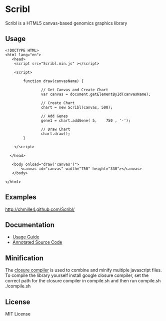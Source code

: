 # Scribl

Scribl is a HTML5 canvas-based genomics graphics library

## Usage


    <!DOCTYPE HTML> 
    <html lang="en">
	   <head>
		<script src="Scribl.min.js" ></script>
		
		<script> 

			function draw(canvasName) {  
					
					// Get Canvas and Create Chart
				  	var canvas = document.getElementById(canvasName);  	
					
					// Create Chart
					chart = new Scribl(canvas, 500);
			
					// Add Genes
					gene1 = chart.addGene( 5,    750 , '-');
					
					// Draw Chart
					chart.draw();
			}
				
		</script>

      </head>  
	
	   <body onload="draw('canvas')">
		   <canvas id="canvas" width="750" height="330"></canvas>  
	   </body>
	
    </html>

## Examples
http://chmille4.github.com/Scribl/

## Documentation
* [Usage Guide](https://github.com/chmille4/Scribl/wiki/Documentation)
* [Annotated Source Code](http://chmille4.github.com/Scribl/source.html)

## Minification
The [closure compiler](http://code.google.com/closure/compiler/) is used to combine and minify multiple javascript files. To compile the library yourself install google closure compiler, set the correct path for the closure compiler in compile.sh and then run compile.sh
 ./compile.sh
## License
MIT License